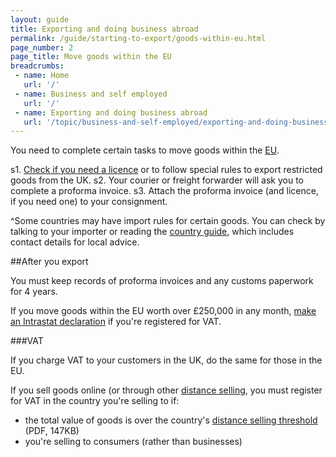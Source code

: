 ```yaml
---
layout: guide
title: Exporting and doing business abroad 
permalink: /guide/starting-to-export/goods-within-eu.html
page_number: 2
page_title: Move goods within the EU
breadcrumbs:
 - name: Home
   url: '/'
 - name: Business and self employed
   url: '/'
 - name: Exporting and doing business abroad
   url: '/topic/business-and-self-employed/exporting-and-doing-business-abroad.html'   
---
```


You need to complete certain tasks to move goods within the [EU](/eu-eea).

s1. [Check if you need a licence](/guide/starting-to-export/export-licences.html) or to follow special rules to export restricted goods from the UK.
s2. Your courier or freight forwarder will ask you to complete a proforma invoice. 
s3. Attach the proforma invoice (and licence, if you need one) to your consignment.

^Some countries may have import rules for certain goods. You can check by talking to your importer or reading the [country guide](https://www.gov.uk/government/collections/exporting-country-guides#europe), which includes contact details for local advice.

##After you export

You must keep records of proforma invoices and any customs paperwork for 4 years.

If you move goods within the EU worth over £250,000 in any month, [make an Intrastat declaration](/guide/report-moved-goods-intrastat/when-you-must-register.html) if you're registered for VAT.

###VAT

If you charge VAT to your customers in the UK, do the same for those in the EU.

If you sell goods online (or through other [distance selling](/online-and-distance-selling-for-businesses/overview), you must register for VAT in the country you're selling to if:

- the total value of goods is over the country's [distance selling threshold](https://ec.europa.eu/taxation_customs/sites/taxation/files/docs/body/vat_in_ec_annexi.pdf) (PDF, 147KB)
- you're selling to consumers (rather than businesses)
